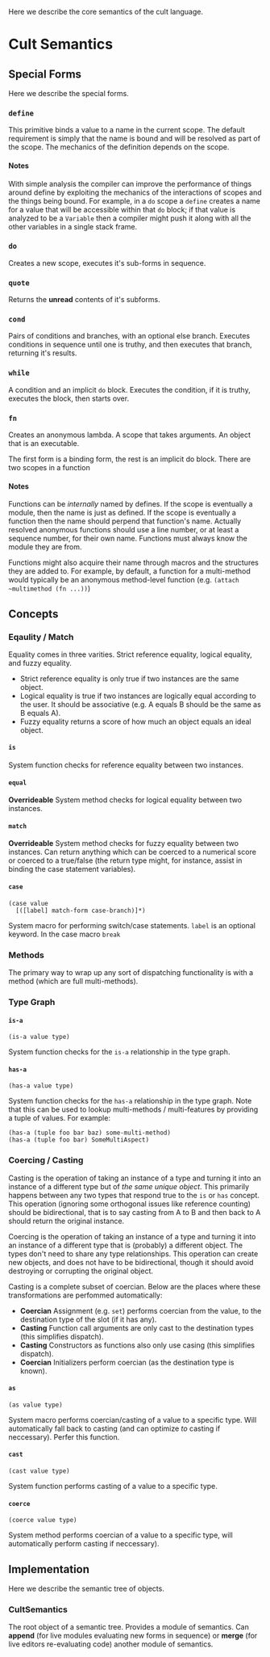 Here we describe the core semantics of the cult language.

# Cult Semantics

## Special Forms

Here we describe the special forms.

### `define`

This primitive binds a value to a name in the current scope. The default requirement is simply that the name is bound and will be resolved as part of the scope. The mechanics of the definition depends on the scope.

#### Notes

With simple analysis the compiler can improve the performance of things around define by exploiting the mechanics of the interactions of scopes and the things being bound. For example, in a `do` scope a `define` creates a name for a value that will be accessible within that `do` block; if that value is analyzed to be a `Variable` then a compiler might push it along with all the other variables in a single stack frame.

### `do`

Creates a new scope, executes it's sub-forms in sequence.

### `quote`

Returns the **unread** contents of it's subforms.

### `cond`

Pairs of conditions and branches, with an optional else branch. Executes conditions in sequence until one is truthy, and then executes that branch, returning it's results.

### `while`

A condition and an implicit `do` block. Executes the condition, if it is truthy, executes the block, then starts over.

### `fn`

Creates an anonymous lambda. A scope that takes arguments. An object that is an executable.

The first form is a binding form, the rest is an implicit do block. There are two scopes in a function

#### Notes

Functions can be *internally* named by defines. If the scope is eventually a module, then the name is just as defined. If the scope is eventually a function then the name should perpend that function's name. Actually resolved anonymous functions should use a line number, or at least a sequence number, for their own name. Functions must always know the module they are from.

Functions might also acquire their name through macros and the structures they are added to. For example, by default, a function for a multi-method would typically be an anonymous method-level function (e.g. `(attach ~multimethod (fn ...))`)

## Concepts

### Eqaulity / Match

Equality comes in three varities. Strict reference equality, logical equality, and fuzzy equality.

* Strict reference equality is only true if two instances are the same object.
* Logical equality is true if two instances are logically equal according to the user. It should be associative (e.g. A equals B should be the same as B equals A).
* Fuzzy equality returns a score of how much an object equals an ideal object.

#### `is`

System function checks for reference equality between two instances.

#### `equal`

**Overrideable** System method checks for logical equality between two instances.

#### `match`

**Overrideable**  System method checks for fuzzy equality between two instances. Can return anything which can be coerced to a numerical score or coerced to a true/false (the return type might, for instance, assist in binding the case statement variables).

#### `case`

```
(case value
  [([label] match-form case-branch)]*)
```

System macro for performing switch/case statements. `label` is an optional keyword. In the case macro `break`

### Methods

The primary way to wrap up any sort of dispatching functionality is with a method (which are full multi-methods).

### Type Graph



#### `is-a`

`(is-a value type)`

System function checks for the `is-a` relationship in the type graph.

#### `has-a`

`(has-a value type)`

System function checks for the `has-a` relationship in the type graph. Note that this can be used to lookup multi-methods / multi-features by providing a tuple of values. For example:

```
(has-a (tuple foo bar baz) some-multi-method)
(has-a (tuple foo bar) SomeMultiAspect)
```

### Coercing / Casting

Casting is the operation of taking an instance of a type and turning it into an instance of a different type but of *the same unique object*. This primarily happens between any two types that respond true to the `is` or `has` concept. This operation (ignoring some orthogonal issues like reference counting) should be bidirectional, that is to say casting from A to B and then back to A should return the original instance.

Coercing is the operation of taking an instance of a type and turning it into an instance of a different type that is (probably) a different object. The types don't need to share any type relationships. This operation can create new objects, and does not have to be bidirectional, though it should avoid destroying or corrupting the original object.

Casting is a complete subset of coercian. Below are the places where these transformations are perfommed automatically:

* **Coercian** Assignment (e.g. `set`) performs coercian from the value, to the destination type of the slot (if it has any).
* **Casting** Function call arguments are only cast to the destination types (this simplifies dispatch).
* **Casting** Constructors as functions also only use casing (this simplifies dispatch).
* **Coercian** Initializers perform coercian (as the destination type is known).

#### `as`

`(as value type)`

System macro performs coercian/casting of a value to a specific type. Will automatically fall back to casting (and can optimize *to* casting if neccessary). Perfer this function.

#### `cast`

`(cast value type)`

System function performs casting of a value to a specific type.

#### `coerce`

`(coerce value type)`

System method performs coercian of a value to a specific type, will automatically perform casting if neccessary).

## Implementation

Here we describe the semantic tree of objects.

### CultSemantics

The root object of a semantic tree. Provides a module of semantics. Can **append** (for live modules evaluating new forms in sequence) or **merge** (for live editors re-evaluating code) another module of semantics.